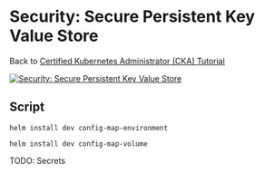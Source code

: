 # Security: Secure Persistent Key Value Store

Back to [Certified Kubernetes Administrator (CKA) Tutorial](https://github.com/larkintuckerllc/k8s-cka-tutorial)

[![Security: Secure Persistent Key Value Store](http://img.youtube.com/vi/XXXXX/0.jpg)]()

## Script

```plaintext
helm install dev config-map-environment
```

```plaintext
helm install dev config-map-volume
```

TODO: Secrets

